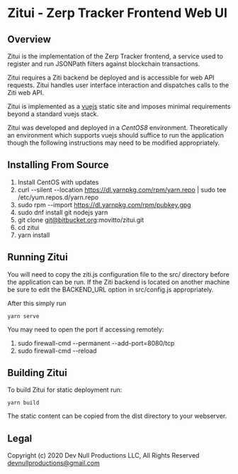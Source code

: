 # Zitui - Zerp Tracker Frontend Web UI

## Overview
Zitui is the implementation of the Zerp Tracker frontend, a service used to register and run JSONPath filters against blockchain transactions.

Zitui requires a Ziti backend be deployed and is accessible for web API requests. Zitui handles user interface interaction and dispatches calls to the Ziti web API.

Zitui is implemented as a [vuejs](https://vuejs.org/) static site and imposes minimal requirements beyond a standard vuejs stack.

Zitui was developed and deployed in a *CentOS8* environment. Theoretically an environment which supports vuejs should suffice to run the application though the following instructions may need to be modified appropriately.

## Installing From Source

1. Install CentOS with updates
2. curl --silent --location https://dl.yarnpkg.com/rpm/yarn.repo | sudo tee /etc/yum.repos.d/yarn.repo
3. sudo rpm --import https://dl.yarnpkg.com/rpm/pubkey.gpg
4. sudo dnf install git nodejs yarn
5. git clone git@bitbucket.org:movitto/zitui.git
6. cd zitui
7. yarn install

## Running Zitui

You will need to copy the ziti.js configuration file to the src/ directory before the application can be run. If the Ziti backend is located on another machine be sure to edit the BACKEND_URL option in src/config.js appropriately.

After this simply run

```
yarn serve
```

You may need to open the port if accessing remotely:

1. sudo firewall-cmd --permanent --add-port=8080/tcp
2. sudo firewall-cmd --reload

## Building Zitui

To build Zitui for static deployment run:

```
yarn build
```

The static content can be copied from the dist directory to your webserver.

## Legal
Copyright (c) 2020 Dev Null Productions LLC, All Rights Reserved
[devnullproductions@gmail.com](mailto:devnullproductions@gmail.com)
